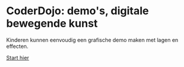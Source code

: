 # CoderDojo: demo's, digitale bewegende kunst

Kinderen kunnen eenvoudig een grafische demo maken met lagen en effecten.

[Start hier](./1%20-%20startproject.html)